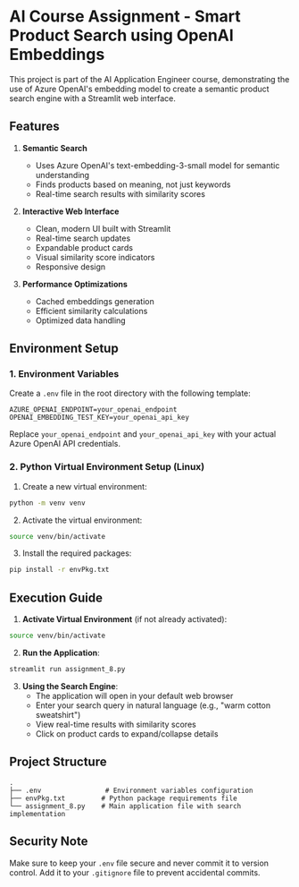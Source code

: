 # AI Course Assignment - Smart Product Search using OpenAI Embeddings

This project is part of the AI Application Engineer course, demonstrating the use of Azure OpenAI's embedding model to create a semantic product search engine with a Streamlit web interface.

## Features

1. **Semantic Search**
   - Uses Azure OpenAI's text-embedding-3-small model for semantic understanding
   - Finds products based on meaning, not just keywords
   - Real-time search results with similarity scores

2. **Interactive Web Interface**
   - Clean, modern UI built with Streamlit
   - Real-time search updates
   - Expandable product cards
   - Visual similarity score indicators
   - Responsive design

3. **Performance Optimizations**
   - Cached embeddings generation
   - Efficient similarity calculations
   - Optimized data handling

## Environment Setup

### 1. Environment Variables
Create a `.env` file in the root directory with the following template:
```
AZURE_OPENAI_ENDPOINT=your_openai_endpoint
OPENAI_EMBEDDING_TEST_KEY=your_openai_api_key
```

Replace `your_openai_endpoint` and `your_openai_api_key` with your actual Azure OpenAI API credentials.

### 2. Python Virtual Environment Setup (Linux)

1. Create a new virtual environment:
```bash
python -m venv venv
```

2. Activate the virtual environment:
```bash
source venv/bin/activate
```

3. Install the required packages:
```bash
pip install -r envPkg.txt
```

## Execution Guide

1. **Activate Virtual Environment** (if not already activated):
```bash
source venv/bin/activate
```

2. **Run the Application**:
```bash
streamlit run assignment_8.py
```

3. **Using the Search Engine**:
   - The application will open in your default web browser
   - Enter your search query in natural language (e.g., "warm cotton sweatshirt")
   - View real-time results with similarity scores
   - Click on product cards to expand/collapse details

## Project Structure
```
.
├── .env                # Environment variables configuration
├── envPkg.txt         # Python package requirements file
└── assignment_8.py    # Main application file with search implementation
```

## Security Note
Make sure to keep your `.env` file secure and never commit it to version control. Add it to your `.gitignore` file to prevent accidental commits.
